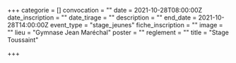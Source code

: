 +++
categorie = []
convocation = ""
date = 2021-10-28T08:00:00Z
date_inscription = ""
date_tirage = ""
description = ""
end_date = 2021-10-28T14:00:00Z
event_type = "stage_jeunes"
fiche_inscription = ""
image = ""
lieu = "Gymnase Jean Maréchal"
poster = ""
reglement = ""
title = "Stage Toussaint"

+++

